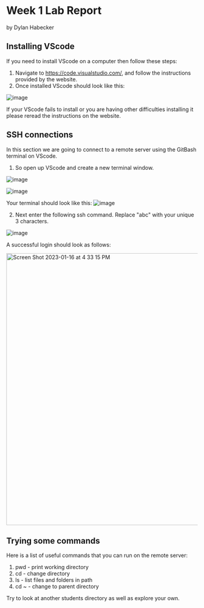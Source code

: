 # Week 1 Lab Report
by Dylan Habecker

## Installing VScode
If you need to install VScode on a computer then follow these steps:
1. Navigate to https://code.visualstudio.com/, and follow the instructions provided by the website.
2. Once installed VScode should look like this:

![image](https://user-images.githubusercontent.com/22578356/212201809-7414d43e-d07a-425d-b0b0-20ea2afb668a.png)

If your VScode fails to install or you are having other difficulties installing it please reread the instructions on
the website.

## SSH connections
In this section we are going to connect to a remote server using the GitBash terminal on VScode.
1. So open up VScode and create a new terminal window.

![image](https://user-images.githubusercontent.com/22578356/212202880-3064248d-9b23-4951-9643-01f4514abec2.png)

![image](https://user-images.githubusercontent.com/22578356/212202958-1a6e5181-3f38-4645-b76a-6a921992b199.png)

Your terminal should look like this:
![image](https://user-images.githubusercontent.com/22578356/212203094-a287eb5d-4087-4882-8fba-2570b08c761b.png)

2. Next enter the following ssh command. Replace "abc" with your unique 3 characters.

![image](https://user-images.githubusercontent.com/22578356/212203631-73fa352f-bdc4-4af0-baa2-8bd94ced8903.png)

A successful login should look as follows:

<img width="717" alt="Screen Shot 2023-01-16 at 4 33 15 PM" src="https://user-images.githubusercontent.com/22578356/212785169-9ae600ff-9571-478a-a9ca-145afa3ac4d9.png">



## Trying some commands

Here is a list of useful commands that you can run on the remote server:
1. pwd - print working directory
2. cd - change directory
3. ls <path> - list files and folders in path
4. cd ~ - change to parent directory
  
Try to look at another students directory as well as explore your own.


